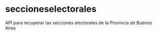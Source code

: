 # seccioneselectorales
API para recuperar las secciones electorales de la Provincia de Buenos Aires

